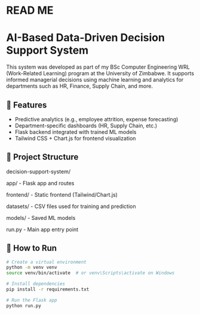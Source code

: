 # READ ME
# AI-Based Data-Driven Decision Support System

This system was developed as part of my BSc Computer Engineering WRL (Work-Related Learning) program at the University of Zimbabwe. It supports informed managerial decisions using machine learning and analytics for departments such as HR, Finance, Supply Chain, and more.

## 🔧 Features

- Predictive analytics (e.g., employee attrition, expense forecasting)
- Department-specific dashboards (HR, Supply Chain, etc.)
- Flask backend integrated with trained ML models
- Tailwind CSS + Chart.js for frontend visualization

## 📁 Project Structure

decision-support-system/

app/ - Flask app and routes

frontend/ - Static frontend (Tailwind/Chart.js)

datasets/ - CSV files used for training and prediction

models/ - Saved ML models

run.py - Main app entry point


## 🚀 How to Run

```bash
# Create a virtual environment
python -m venv venv
source venv/bin/activate  # or venv\Scripts\activate on Windows

# Install dependencies
pip install -r requirements.txt

# Run the Flask app
python run.py
